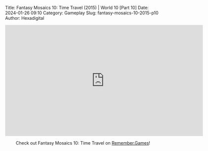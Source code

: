 Title: Fantasy Mosaics 10: Time Travel (2015) | World 10 [Part 10]
Date: 2024-01-26 09:10
Category: Gameplay
Slug: fantasy-mosaics-10-2015-p10
Author: Hexadigital

<center><iframe src="https://www.youtube.com/embed/I2MsNZUpCoo?feature=oembed" allow="accelerometer; autoplay; encrypted-media; gyroscope; picture-in-picture" width="640" height="360" frameborder="0"></iframe>

Check out Fantasy Mosaics 10: Time Travel on [Remember.Games](https://remember.games/game/8060/fantasy-mosaics-10-time-travel/)!</center>
